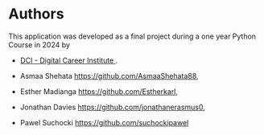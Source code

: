 # Authors

This application was developed as a final project during a one year Python Course in 2024 by 
- [DCI - Digital Career Institute ](https://digitalcareerinstitute.org/).


- Asmaa Shehata https://github.com/AsmaaShehata88,

- Esther Madianga    https://github.com/Estherkarl,

- Jonathan Davies    https://github.com/jonathanerasmus0,

- Pawel Suchocki  https://github.com/suchockipawel
